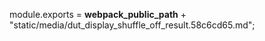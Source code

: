 module.exports = __webpack_public_path__ + "static/media/dut_display_shuffle_off_result.58c6cd65.md";